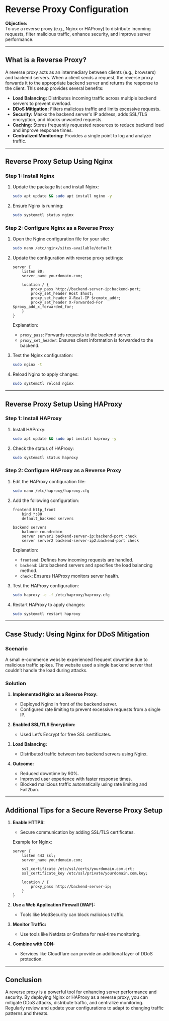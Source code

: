 # Reverse Proxy Configuration

**Objective:**  
To use a reverse proxy (e.g., Nginx or HAProxy) to distribute incoming requests, filter malicious traffic, enhance security, and improve server performance.

---

## What is a Reverse Proxy?

A reverse proxy acts as an intermediary between clients (e.g., browsers) and backend servers. When a client sends a request, the reverse proxy forwards it to the appropriate backend server and returns the response to the client. This setup provides several benefits:

- **Load Balancing:** Distributes incoming traffic across multiple backend servers to prevent overload.
- **DDoS Mitigation:** Filters malicious traffic and limits excessive requests.
- **Security:** Masks the backend server's IP address, adds SSL/TLS encryption, and blocks unwanted requests.
- **Caching:** Stores frequently requested resources to reduce backend load and improve response times.
- **Centralized Monitoring:** Provides a single point to log and analyze traffic.

---

## Reverse Proxy Setup Using Nginx

### Step 1: Install Nginx

1. Update the package list and install Nginx:

   ```bash
   sudo apt update && sudo apt install nginx -y
   ```

2. Ensure Nginx is running:

   ```bash
   sudo systemctl status nginx
   ```

### Step 2: Configure Nginx as a Reverse Proxy

1. Open the Nginx configuration file for your site:

   ```bash
   sudo nano /etc/nginx/sites-available/default
   ```

2. Update the configuration with reverse proxy settings:

   ```nginx
   server {
       listen 80;
       server_name yourdomain.com;

       location / {
           proxy_pass http://backend-server-ip:backend-port;
           proxy_set_header Host $host;
           proxy_set_header X-Real-IP $remote_addr;
           proxy_set_header X-Forwarded-For $proxy_add_x_forwarded_for;
       }
   }
   ```

   Explanation:
   - `proxy_pass`: Forwards requests to the backend server.
   - `proxy_set_header`: Ensures client information is forwarded to the backend.

3. Test the Nginx configuration:

   ```bash
   sudo nginx -t
   ```

4. Reload Nginx to apply changes:

   ```bash
   sudo systemctl reload nginx
   ```

---

## Reverse Proxy Setup Using HAProxy

### Step 1: Install HAProxy

1. Install HAProxy:

   ```bash
   sudo apt update && sudo apt install haproxy -y
   ```

2. Check the status of HAProxy:

   ```bash
   sudo systemctl status haproxy
   ```

### Step 2: Configure HAProxy as a Reverse Proxy

1. Edit the HAProxy configuration file:

   ```bash
   sudo nano /etc/haproxy/haproxy.cfg
   ```

2. Add the following configuration:

   ```haproxy
   frontend http_front
       bind *:80
       default_backend servers

   backend servers
       balance roundrobin
       server server1 backend-server-ip:backend-port check
       server server2 backend-server-ip2:backend-port check
   ```

   Explanation:
   - `frontend`: Defines how incoming requests are handled.
   - `backend`: Lists backend servers and specifies the load balancing method.
   - `check`: Ensures HAProxy monitors server health.

3. Test the HAProxy configuration:

   ```bash
   sudo haproxy -c -f /etc/haproxy/haproxy.cfg
   ```

4. Restart HAProxy to apply changes:

   ```bash
   sudo systemctl restart haproxy
   ```

---

## Case Study: Using Nginx for DDoS Mitigation

### Scenario
A small e-commerce website experienced frequent downtime due to malicious traffic spikes. The website used a single backend server that couldn’t handle the load during attacks.

### Solution
1. **Implemented Nginx as a Reverse Proxy:**
   - Deployed Nginx in front of the backend server.
   - Configured rate limiting to prevent excessive requests from a single IP.

2. **Enabled SSL/TLS Encryption:**
   - Used Let’s Encrypt for free SSL certificates.

3. **Load Balancing:**
   - Distributed traffic between two backend servers using Nginx.

4. **Outcome:**
   - Reduced downtime by 90%.
   - Improved user experience with faster response times.
   - Blocked malicious traffic automatically using rate limiting and Fail2ban.

---

## Additional Tips for a Secure Reverse Proxy Setup

1. **Enable HTTPS:**
   - Secure communication by adding SSL/TLS certificates.

   Example for Nginx:

   ```nginx
   server {
       listen 443 ssl;
       server_name yourdomain.com;

       ssl_certificate /etc/ssl/certs/yourdomain.com.crt;
       ssl_certificate_key /etc/ssl/private/yourdomain.com.key;

       location / {
           proxy_pass http://backend-server-ip;
       }
   }
   ```

2. **Use a Web Application Firewall (WAF):**
   - Tools like ModSecurity can block malicious traffic.

3. **Monitor Traffic:**
   - Use tools like Netdata or Grafana for real-time monitoring.

4. **Combine with CDN:**
   - Services like Cloudflare can provide an additional layer of DDoS protection.

---

## Conclusion

A reverse proxy is a powerful tool for enhancing server performance and security. By deploying Nginx or HAProxy as a reverse proxy, you can mitigate DDoS attacks, distribute traffic, and centralize monitoring. Regularly review and update your configurations to adapt to changing traffic patterns and threats.

